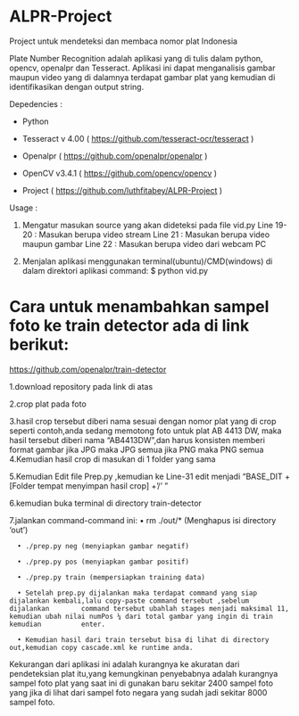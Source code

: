 # ALPR-Project
Project untuk mendeteksi dan membaca nomor plat Indonesia

Plate Number Recognition adalah aplikasi yang di tulis dalam python, opencv, openalpr dan Tesseract. Aplikasi ini dapat menganalisis gambar maupun video yang di dalamnya terdapat gambar plat yang kemudian di identifikasikan dengan output string.

Depedencies :

-	Python

-	Tesseract v 4.00 ( https://github.com/tesseract-ocr/tesseract )

-	Openalpr ( https://github.com/openalpr/openalpr )

-	OpenCV v3.4.1 ( https://github.com/opencv/opencv )

-	Project ( https://github.com/luthfitabey/ALPR-Project )

Usage :
1. Mengatur masukan source yang akan dideteksi pada file vid.py
   Line 19-20	: Masukan berupa video stream
   Line 21	: Masukan berupa video maupun gambar
   Line 22	: Masukan berupa video dari webcam PC

2.	Menjalan aplikasi menggunakan terminal(ubuntu)/CMD(windows) di dalam direktori aplikasi command: $ python vid.py

  # Cara untuk menambahkan sampel foto ke train detector ada di link berikut:
   https://github.com/openalpr/train-detector

1.download repository pada link di atas

2.crop plat pada foto

3.hasil crop tersebut diberi nama sesuai dengan nomor plat yang di crop seperti contoh,anda sedang memotong foto untuk plat AB 4413   DW, maka hasil tersebut diberi nama “AB4413DW”,dan harus konsisten memberi format gambar jika JPG maka JPG semua jika PNG maka PNG         semua
4.Kemudian hasil crop di masukan di 1 folder yang sama

5.Kemudian Edit file Prep.py ,kemudian ke Line-31 edit menjadi “BASE_DIT + [Folder tempat menyimpan hasil crop] +’/’ ”

6.kemudian buka terminal di directory train-detector

7.jalankan command-command ini:
      •	rm ./out/* (Menghapus isi directory ‘out’)
   
      •	./prep.py neg (menyiapkan gambar negatif)
   
      •	./prep.py pos (menyiapkan gambar positif)
   
      •	./prep.py train (mempersiapkan training data)
   
      •	Setelah prep.py dijalankan maka terdapat command yang siap dijalankan kembali,lalu copy-paste command tersebut ,sebelum dijalankan        command tersebut ubahlah stages menjadi maksimal 11, kemudian ubah nilai numPos ¼ dari total gambar yang ingin di train kemudian          enter.
   
      •	Kemudian hasil dari train tersebut bisa di lihat di directory out,kemudian copy cascade.xml ke runtime anda.
   
  
Kekurangan dari aplikasi ini adalah kurangnya ke akuratan dari pendeteksian plat itu,yang kemungkinan penyebabnya adalah kurangnya sampel foto plat yang saat ini di gunakan baru sekitar 2400 sampel foto yang jika di lihat dari sampel foto negara yang sudah jadi sekitar 8000 sampel foto.

